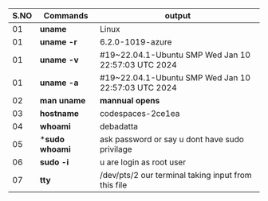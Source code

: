 |S.NO |Commands|output|
|--- |--- |--- |
|01 |**uname** |Linux |
|01 |**uname -r** |6.2.0-1019-azure |
|01 |**uname -v** |#19~22.04.1-Ubuntu SMP Wed Jan 10 22:57:03 UTC 2024 |
|01 |**uname -a** |#19~22.04.1-Ubuntu SMP Wed Jan 10 22:57:03 UTC 2024 |
|02 |**man uname**| **mannual opens** |
|03 |**hostname** |codespaces-2ce1ea |
|04 |**whoami** |debadatta |
|05 |***sudo whoami** |ask password or say u dont have sudo privilage |
|06 |**sudo -i** |u are login as root user |
|07 |**tty** |/dev/pts/2  our terminal taking input from this file |


